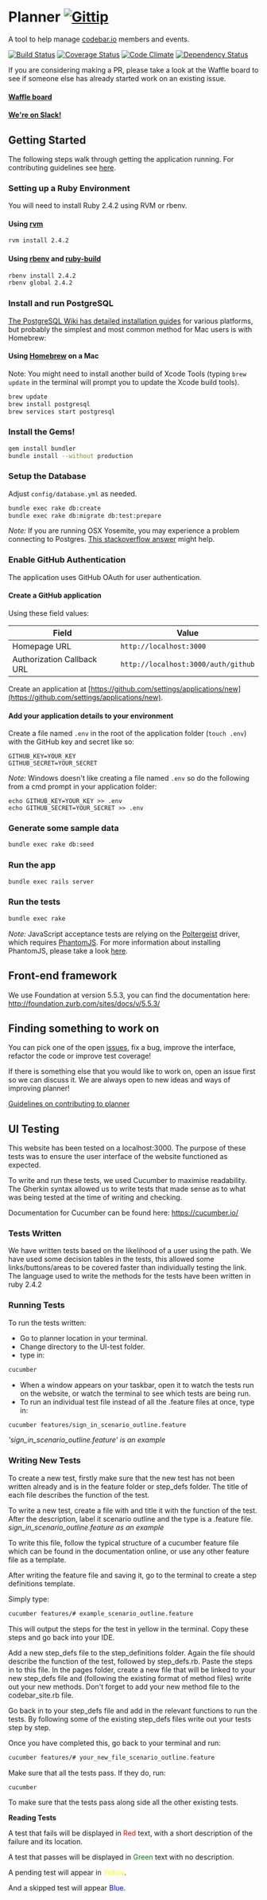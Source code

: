 # Planner [![Gittip](http://img.shields.io/gittip/by_codebar.png)](https://www.gittip.com/by_codebar/)

A tool to help manage [codebar.io](http://codebar.io) members and events.

[![Build Status](https://travis-ci.org/codebar/planner.png?branch=master)](https://travis-ci.org/codebar/planner)
[![Coverage Status](https://coveralls.io/repos/codebar/planner/badge.png)](https://coveralls.io/r/codebar/planner)
[![Code Climate](https://codeclimate.com/github/codebar/planner.png)](https://codeclimate.com/github/codebar/planner)
[![Dependency Status](https://gemnasium.com/codebar/planner.png)](https://gemnasium.com/codebar/planner)

If you are considering making a PR, please take a look at the Waffle board to see if someone else has already started work on an existing issue.

#### [Waffle board](https://waffle.io/codebar/planner)

#### [We're on Slack!](https://codebar-slack.herokuapp.com)


## Getting Started

The following steps walk through getting the application running. For contributing guidelines see [here](https://github.com/codebar/planner/blob/master/CONTRIBUTING.md).

### Setting up a Ruby Environment

You will need to install Ruby 2.4.2 using RVM or rbenv.

#### Using [rvm](https://rvm.io/rvm/install)

```bash
rvm install 2.4.2
```

#### Using [rbenv](https://github.com/sstephenson/rbenv) and [ruby-build](https://github.com/sstephenson/ruby-build)

```bash
rbenv install 2.4.2
rbenv global 2.4.2
```

### Install and run PostgreSQL
[The PostgreSQL Wiki has detailed installation guides](https://wiki.postgresql.org/wiki/Detailed_installation_guides) for various platforms, but probably the simplest and most common method for Mac users is with Homebrew:

#### Using [Homebrew](https://brew.sh/) on a Mac
Note: You might need to install another build of Xcode Tools (typing `brew update` in the terminal will prompt you to update the Xcode build tools).
```bash
brew update
brew install postgresql
brew services start postgresql
```

### Install the Gems!

```bash
gem install bundler
bundle install --without production
```

### Setup the Database

Adjust `config/database.yml` as needed.

```bash
bundle exec rake db:create
bundle exec rake db:migrate db:test:prepare
```

*Note:* If you are running OSX Yosemite, you may experience a problem connecting to
Postgres. [This stackoverflow answer](http://stackoverflow.com/a/26458194/1510063) might help.

### Enable GitHub Authentication

The application uses GitHub OAuth for user authentication.

#### Create a GitHub application

Using these field values:

| Field | Value |
| --- | --- |
| Homepage URL | `http://localhost:3000` |
| Authorization Callback URL | `http://localhost:3000/auth/github` |

Create an application at [https://github.com/settings/applications/new](https://github.com/settings/applications/new).

#### Add your application details to your environment

Create a file named `.env` in the root of the application folder (`touch .env`)
with the GitHub key and secret like so:

    GITHUB_KEY=YOUR_KEY
    GITHUB_SECRET=YOUR_SECRET

*Note:* Windows doesn't like creating a file named `.env` so do the following
from a cmd prompt in your application folder:

    echo GITHUB_KEY=YOUR_KEY >> .env
    echo GITHUB_SECRET=YOUR_SECRET >> .env

### Generate some sample data

```bash
bundle exec rake db:seed
```

### Run the app

```bash
bundle exec rails server
```

### Run the tests

```bash
bundle exec rake
```

*Note:* JavaScript acceptance tests are relying on the [Poltergeist](https://github.com/teampoltergeist/poltergeist) driver, which requires
[PhantomJS](http://phantomjs.org). For more information about installing PhantomJS, please take a look
[here](https://github.com/teampoltergeist/poltergeist#installing-phantomjs).

## Front-end framework

We use Foundation at version 5.5.3, you can find the documentation here: http://foundation.zurb.com/sites/docs/v/5.5.3/

## Finding something to work on
You can pick one of the open [issues](https://github.com/codebar/planner/issues), fix a bug, improve the interface, refactor the code or improve test coverage!

If there is something else that you would like to work on, open an issue first so we can discuss it. We are always open to new ideas and ways of improving planner!

[Guidelines on contributing to planner](https://github.com/codebar/planner/blob/master/CONTRIBUTING.md)

## UI Testing

This website has been tested on a localhost:3000. The purpose of these tests was to ensure the user interface of the website functioned as expected.

To write and run these tests, we used Cucumber to maximise readability. The Gherkin syntax allowed us to write tests that made sense as to what was being tested at the time of writing and checking.

Documentation for Cucumber can be found here: https://cucumber.io/


### Tests Written

 We have written tests based on the likelihood of a user using the path. We have used some decision tables in the tests, this allowed some links/buttons/areas to be covered faster than individually testing the link.
 The language used to write the methods for the tests have been written in ruby 2.4.2


### Running Tests

To run the tests written:
  - Go to planner location in your terminal.
  - Change directory to the UI-test folder.
  - type in:
   ```bash
   cucumber
   ```
  - When a window appears on your taskbar, open it to watch the tests run on the website, or watch the terminal to see which tests are being run.
  - To run an individual test file instead of all the .feature files at once, type in:
  ```bash
  cucumber features/sign_in_scenario_outline.feature
  ```
  *'sign_in_scenario_outline.feature' is an example*


### Writing New Tests

To create a new test, firstly make sure that the new test  has not been written already and is in the feature folder or step_defs folder. The title of each file describes the function of the test.

To write a new test, create a file with and title it with the function of the test. After the description, label it scenario outline and the type is a .feature file.
*sign_in_scenario_outline.feature as an example*

To write this file, follow the typical structure of a cucumber feature file which can be found in the documentation online, or use any other feature file as a template.

After writing the feature file and saving it, go to the terminal to create a step definitions template.

Simply type:
```bash
cucumber features/# example_scenario_outline.feature
```

This will output the steps for the test in yellow in the terminal. Copy these steps and go back into your IDE.

Add a new step_defs file to the step_definitions folder. Again the file should describe the function of the test, followed by step_defs.rb. Paste the steps in to this file. In the pages folder, create a new file that will be linked to your new step_defs file and (following the existing format of method files) write out your new methods. Don't forget to add your new method file to the codebar_site.rb file.

Go back in to your step_defs file and add in the relevant functions to run the tests. By following some of the existing step_defs files write out your tests step by step.

Once you have completed this, go back to your terminal and run:
```bash
cucumber features/# your_new_file_scenario_outline.feature
```
Make sure that all the tests pass. If they do, run:
```bash
cucumber
```
To make sure that the tests pass along side all the other existing tests.

__Reading Tests__

A test that fails will be displayed in <span style=color:red>Red</span> text, with a short description of the failure and its location.

A test that passes will be displayed in <span style=color:green>Green</span> text with no description.

A pending test will appear in <span style=color:yellow>Yellow</span>.

And a skipped test will appear <span style=color:blue>Blue</span>.
